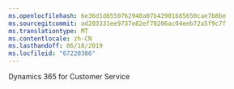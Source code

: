 ```yaml
---
ms.openlocfilehash: 6e36d1d6550762940a07b42901685650cae7b8be
ms.sourcegitcommit: ad203331ee9737e82ef70206ac04eeb72a5f9c7f
ms.translationtype: MT
ms.contentlocale: zh-CN
ms.lasthandoff: 06/18/2019
ms.locfileid: "67220386"
---
```

Dynamics 365 for Customer Service
